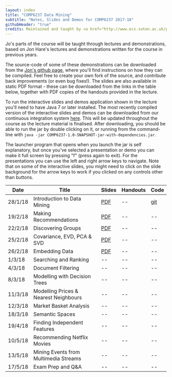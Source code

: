 ```yaml
---
layout: index
title: "COMP6237 Data Mining"
subtitle: "Notes, Slides and Demos for COMP6237 2017-18"
githubHeader: "true"
credits: Maintained and taught by <a href="http://www.ecs.soton.ac.uk/people/jh1c18">Dr Jo Houghton</a> (<a href="https://github.com/johoughton">JoHoughton</a>)
---
```



Jo's parts of the course will be taught through lectures and demonstrations, based on Jon Hare's lectures and demonstrations written for the course in previous years.

 The source-code of some of these demonstrations can be downloaded from the [Jon's github page](http://github.com/jonhare/COMP6237), where you'll find instructions on how they can be compiled. Feel free to create your own fork of the source, and contribute back improvements (or even bug fixes!). The slides are also available in static PDF format - these can be downloaded from the links in the table below, together with PDF copies of the handouts provided in the lecture.

To run the interactive slides and demos application shown in the lecture you'll need to have Java 7 or later installed. The most recently compiled version of the interactive slides and demos can be downloaded from our continuous integration system [here](http://jenkins.ecs.soton.ac.uk/job/COMP6237/lastSuccessfulBuild/artifact/app/target/COMP6237-1.0-SNAPSHOT-jar-with-dependencies.jar). This will be updated throughout the course as the lecture material is finalised. After downloading, you should be able to run the jar by double clicking on it, or running from the command-line with `java -jar COMP6237-1.0-SNAPSHOT-jar-with-dependencies.jar`.

The launcher program that opens when you launch the jar is self explanatory, but once you've selected a presentation or demo you can make it full screen by pressing "f" (press again to exit). For the presentations you can use the left and right arrow keys to navigate. Note that on some of the interactive slides, you might need to click on the slide background for the arrow keys to work if you clicked on any controls other than buttons.

Date     | Title        | Slides                             | Handouts  | Code  |
---------| ------------ | ---------------------------------- | --------- | ----- |
28/1/18  | Introduction to Data Mining | [PDF](./lectures/pdf/Intro_mb.pdf) | -- | [git](https://github.com/JoHoughton/Data-Mining-Demo-Code-18-19/blob/master/recommender.ipynb) |
19/2/18  | Making Recommendations | [PDF](./lectures/pdf/02_Recommender_jh.pdf) | -- | -- |
22/2/18  | Discovering Groups | [PDF](./lectures/pdf/03_discovering_groups_jh.pdf) | -- | -- |
25/2/18  | Covariance, EVD, PCA & SVD | [PDF](./lectures/pdf/04_covariance_jh.pdf) | -- | -- |
26/2/18  | Embedding Data | [PDF](./lectures/pdf/05_embedding_data_jh.pdf) | -- | -- |
1/3/18  | Searching and Ranking | -- | -- | -- |
4/3/18   | Document Filtering  | -- | -- | -- |
8/3/18   | Modelling with Decision Trees |  -- | -- | -- |
11/3/18   | Modelling Prices & Nearest Neighbours |  -- | -- | -- |
12/3/18  | Market Basket Analysis |  -- | -- | -- |
18/3/18  | Semantic Spaces |  -- | -- | -- |
19/4/18  | Finding Independent Features |  -- | -- | -- |
10/5/18   | Recommending Netflix Movies |  -- | -- | -- |
13/5/18  | Mining Events from Multimedia Streams |  -- | -- | -- |
17/5/18  | Exam Prep and Q&A |  -- | -- | -- |
